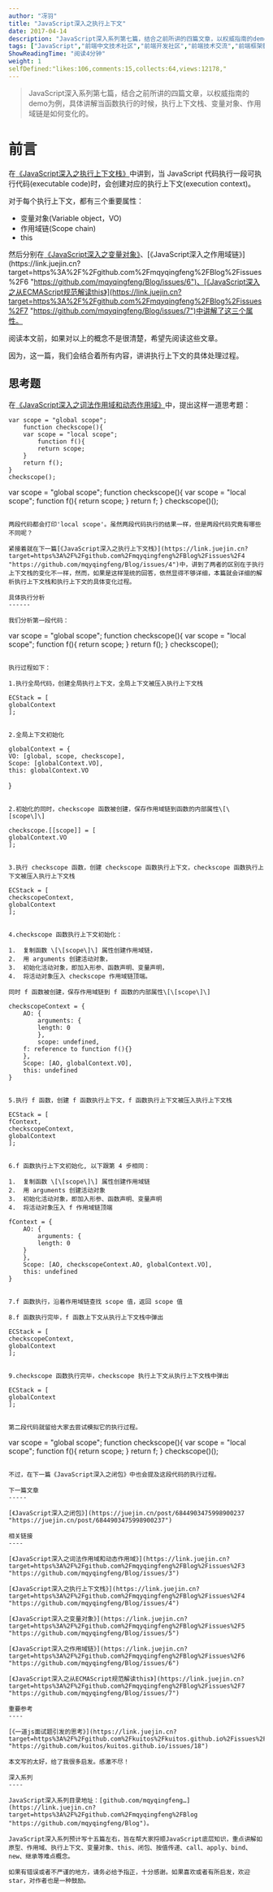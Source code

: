 ```yaml
---
author: "冴羽"
title: "JavaScript深入之执行上下文"
date: 2017-04-14
description: "JavaScript深入系列第七篇，结合之前所讲的四篇文章，以权威指南的demo为例，具体讲解当函数执行的时候，执行上下文栈、变量对象、作用域链是如何变化的。 前言 在《JavaScript深入之执行上下文栈》中讲到，当 JavaScript 代码执行一段可执行代码(execu…"
tags: ["JavaScript","前端中文技术社区","前端开发社区","前端技术交流","前端框架教程","JavaScript 学习资源","CSS 技巧与最佳实践","HTML5 最新动态","前端工程师职业发展","开源前端项目","前端技术趋势"]
ShowReadingTime: "阅读4分钟"
weight: 1
selfDefined:"likes:106,comments:15,collects:64,views:12178,"
---
```

> JavaScript深入系列第七篇，结合之前所讲的四篇文章，以权威指南的demo为例，具体讲解当函数执行的时候，执行上下文栈、变量对象、作用域链是如何变化的。

前言
==

在[《JavaScript深入之执行上下文栈》](https://link.juejin.cn?target=https%3A%2F%2Fgithub.com%2Fmqyqingfeng%2FBlog%2Fissues%2F4 "https://github.com/mqyqingfeng/Blog/issues/4")中讲到，当 JavaScript 代码执行一段可执行代码(executable code)时，会创建对应的执行上下文(execution context)。

对于每个执行上下文，都有三个重要属性：

*   变量对象(Variable object，VO)
*   作用域链(Scope chain)
*   this

然后分别在[《JavaScript深入之变量对象》](https://link.juejin.cn?target=https%3A%2F%2Fgithub.com%2Fmqyqingfeng%2FBlog%2Fissues%2F5 "https://github.com/mqyqingfeng/Blog/issues/5")、[《JavaScript深入之作用域链》](https://link.juejin.cn?target=https%3A%2F%2Fgithub.com%2Fmqyqingfeng%2FBlog%2Fissues%2F6 "https://github.com/mqyqingfeng/Blog/issues/6")、[《JavaScript深入之从ECMAScript规范解读this》](https://link.juejin.cn?target=https%3A%2F%2Fgithub.com%2Fmqyqingfeng%2FBlog%2Fissues%2F7 "https://github.com/mqyqingfeng/Blog/issues/7")中讲解了这三个属性。

阅读本文前，如果对以上的概念不是很清楚，希望先阅读这些文章。

因为，这一篇，我们会结合着所有内容，讲讲执行上下文的具体处理过程。

思考题
---

在[《JavaScript深入之词法作用域和动态作用域》](https://link.juejin.cn?target=https%3A%2F%2Fgithub.com%2Fmqyqingfeng%2FBlog%2Fissues%2F3 "https://github.com/mqyqingfeng/Blog/issues/3")中，提出这样一道思考题：

```
var scope = "global scope";
    function checkscope(){
    var scope = "local scope";
        function f(){
        return scope;
    }
    return f();
}
checkscope();
``````
var scope = "global scope";
    function checkscope(){
    var scope = "local scope";
        function f(){
        return scope;
    }
    return f;
}
checkscope()();
```

两段代码都会打印'local scope'。虽然两段代码执行的结果一样，但是两段代码究竟有哪些不同呢？

紧接着就在下一篇[《JavaScript深入之执行上下文栈》](https://link.juejin.cn?target=https%3A%2F%2Fgithub.com%2Fmqyqingfeng%2FBlog%2Fissues%2F4 "https://github.com/mqyqingfeng/Blog/issues/4")中，讲到了两者的区别在于执行上下文栈的变化不一样，然而，如果是这样笼统的回答，依然显得不够详细，本篇就会详细的解析执行上下文栈和执行上下文的具体变化过程。

具体执行分析
------

我们分析第一段代码：

```
var scope = "global scope";
    function checkscope(){
    var scope = "local scope";
        function f(){
        return scope;
    }
    return f();
}
checkscope();
```

执行过程如下：

1.执行全局代码，创建全局执行上下文，全局上下文被压入执行上下文栈

```
    ECStack = [
    globalContext
    ];
```

2.全局上下文初始化

```
    globalContext = {
    VO: [global, scope, checkscope],
    Scope: [globalContext.VO],
    this: globalContext.VO
}
```

2.初始化的同时，checkscope 函数被创建，保存作用域链到函数的内部属性\[\[scope\]\]

```
    checkscope.[[scope]] = [
    globalContext.VO
    ];
```

3.执行 checkscope 函数，创建 checkscope 函数执行上下文，checkscope 函数执行上下文被压入执行上下文栈

```
    ECStack = [
    checkscopeContext,
    globalContext
    ];
```

4.checkscope 函数执行上下文初始化：

1.  复制函数 \[\[scope\]\] 属性创建作用域链，
2.  用 arguments 创建活动对象，
3.  初始化活动对象，即加入形参、函数声明、变量声明，
4.  将活动对象压入 checkscope 作用域链顶端。

同时 f 函数被创建，保存作用域链到 f 函数的内部属性\[\[scope\]\]

```
    checkscopeContext = {
        AO: {
            arguments: {
            length: 0
            },
            scope: undefined,
        f: reference to function f(){}
        },
        Scope: [AO, globalContext.VO],
        this: undefined
    }
```

5.执行 f 函数，创建 f 函数执行上下文，f 函数执行上下文被压入执行上下文栈

```
    ECStack = [
    fContext,
    checkscopeContext,
    globalContext
    ];
```

6.f 函数执行上下文初始化, 以下跟第 4 步相同：

1.  复制函数 \[\[scope\]\] 属性创建作用域链
2.  用 arguments 创建活动对象
3.  初始化活动对象，即加入形参、函数声明、变量声明
4.  将活动对象压入 f 作用域链顶端

```
    fContext = {
        AO: {
            arguments: {
            length: 0
        }
        },
        Scope: [AO, checkscopeContext.AO, globalContext.VO],
        this: undefined
    }
```

7.f 函数执行，沿着作用域链查找 scope 值，返回 scope 值

8.f 函数执行完毕，f 函数上下文从执行上下文栈中弹出

```
    ECStack = [
    checkscopeContext,
    globalContext
    ];
```

9.checkscope 函数执行完毕，checkscope 执行上下文从执行上下文栈中弹出

```
    ECStack = [
    globalContext
    ];
```

第二段代码就留给大家去尝试模拟它的执行过程。

```
var scope = "global scope";
    function checkscope(){
    var scope = "local scope";
        function f(){
        return scope;
    }
    return f;
}
checkscope()();
```

不过，在下一篇《JavaScript深入之闭包》中也会提及这段代码的执行过程。

下一篇文章
-----

[《JavaScript深入之闭包》](https://juejin.cn/post/6844903475998900237 "https://juejin.cn/post/6844903475998900237")

相关链接
----

[《JavaScript深入之词法作用域和动态作用域》](https://link.juejin.cn?target=https%3A%2F%2Fgithub.com%2Fmqyqingfeng%2FBlog%2Fissues%2F3 "https://github.com/mqyqingfeng/Blog/issues/3")

[《JavaScript深入之执行上下文栈》](https://link.juejin.cn?target=https%3A%2F%2Fgithub.com%2Fmqyqingfeng%2FBlog%2Fissues%2F4 "https://github.com/mqyqingfeng/Blog/issues/4")

[《JavaScript深入之变量对象》](https://link.juejin.cn?target=https%3A%2F%2Fgithub.com%2Fmqyqingfeng%2FBlog%2Fissues%2F5 "https://github.com/mqyqingfeng/Blog/issues/5")

[《JavaScript深入之作用域链》](https://link.juejin.cn?target=https%3A%2F%2Fgithub.com%2Fmqyqingfeng%2FBlog%2Fissues%2F6 "https://github.com/mqyqingfeng/Blog/issues/6")

[《JavaScript深入之从ECMAScript规范解读this》](https://link.juejin.cn?target=https%3A%2F%2Fgithub.com%2Fmqyqingfeng%2FBlog%2Fissues%2F7 "https://github.com/mqyqingfeng/Blog/issues/7")

重要参考
----

[《一道js面试题引发的思考》](https://link.juejin.cn?target=https%3A%2F%2Fgithub.com%2Fkuitos%2Fkuitos.github.io%2Fissues%2F18 "https://github.com/kuitos/kuitos.github.io/issues/18")

本文写的太好，给了我很多启发。感激不尽！

深入系列
----

JavaScript深入系列目录地址：[github.com/mqyqingfeng…](https://link.juejin.cn?target=https%3A%2F%2Fgithub.com%2Fmqyqingfeng%2FBlog "https://github.com/mqyqingfeng/Blog")。

JavaScript深入系列预计写十五篇左右，旨在帮大家捋顺JavaScript底层知识，重点讲解如原型、作用域、执行上下文、变量对象、this、闭包、按值传递、call、apply、bind、new、继承等难点概念。

如果有错误或者不严谨的地方，请务必给予指正，十分感谢。如果喜欢或者有所启发，欢迎star，对作者也是一种鼓励。